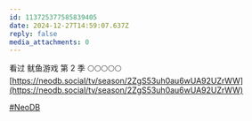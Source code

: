 ```yaml
---
id: 113725377585839405
date: 2024-12-27T14:59:07.637Z
reply: false
media_attachments: 0
---
```


看过 鱿鱼游戏 第 2 季 🌕🌕🌕🌕🌕   
[https://neodb.social/tv/season/2ZgS53uh0au6wUA92UZrWW](https://neodb.social/tv/season/2ZgS53uh0au6wUA92UZrWW)

[#NeoDB](https://e5n.cc/tags/NeoDB)

